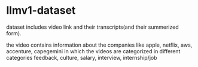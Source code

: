 # llmv1-dataset
dataset includes video link and their transcripts(and their summerized form).

the video contains information about the companies like apple, netflix, aws, accenture, capegemini in which the videos are categorized in different categories feedback, culture, salary, interview, internship/job 
